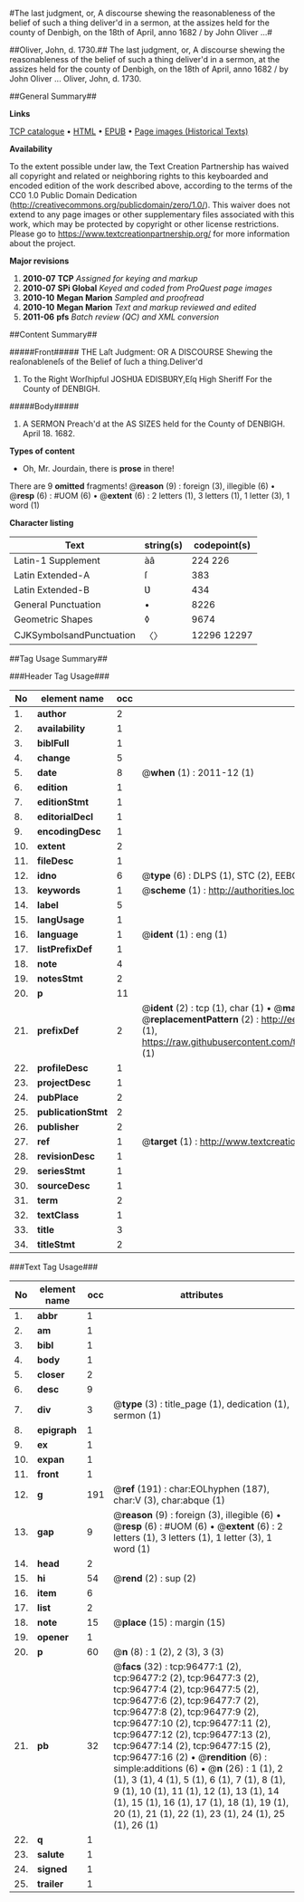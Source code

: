 #The last judgment, or, A discourse shewing the reasonableness of the belief of such a thing deliver'd in a sermon, at the assizes held for the county of Denbigh, on the 18th of April, anno 1682 / by John Oliver ...#

##Oliver, John, d. 1730.##
The last judgment, or, A discourse shewing the reasonableness of the belief of such a thing deliver'd in a sermon, at the assizes held for the county of Denbigh, on the 18th of April, anno 1682 / by John Oliver ...
Oliver, John, d. 1730.

##General Summary##

**Links**

[TCP catalogue](http://www.ota.ox.ac.uk/tcp/)  • 
[HTML](http://tei.it.ox.ac.uk/tcp/Texts-HTML/free/A53/A53325.html)  • 
[EPUB](http://tei.it.ox.ac.uk/tcp/Texts-EPUB/free/A53/A53325.epub) • 
[Page images (Historical Texts)](https://historicaltexts.jisc.ac.uk/eebo-13002172e)

**Availability**

To the extent possible under law, the Text Creation Partnership has waived all copyright and related or neighboring rights to this keyboarded and encoded edition of the work described above, according to the terms of the CC0 1.0 Public Domain Dedication (http://creativecommons.org/publicdomain/zero/1.0/). This waiver does not extend to any page images or other supplementary files associated with this work, which may be protected by copyright or other license restrictions. Please go to https://www.textcreationpartnership.org/ for more information about the project.

**Major revisions**

1. __2010-07__ __TCP__ *Assigned for keying and markup*
1. __2010-07__ __SPi Global__ *Keyed and coded from ProQuest page images*
1. __2010-10__ __Megan Marion__ *Sampled and proofread*
1. __2010-10__ __Megan Marion__ *Text and markup reviewed and edited*
1. __2011-06__ __pfs__ *Batch review (QC) and XML conversion*

##Content Summary##

#####Front#####
THE Laſt Judgment: OR A DISCOURSE Shewing the reaſonableneſs of the Belief of ſuch a thing.Deliver'd
1. To the Right Worſhipful JOSHƲA EDISBƲRY,Eſq High Sheriff For the County of DENBIGH.

#####Body#####

1. A SERMON Preach'd at the AS SIZES held for the County of DENBIGH. April 18. 1682.

**Types of content**

  * Oh, Mr. Jourdain, there is **prose** in there!

There are 9 **omitted** fragments! 
 @__reason__ (9) : foreign (3), illegible (6)  •  @__resp__ (6) : #UOM (6)  •  @__extent__ (6) : 2 letters (1), 3 letters (1), 1 letter (3), 1 word (1)

**Character listing**


|Text|string(s)|codepoint(s)|
|---|---|---|
|Latin-1 Supplement|àâ|224 226|
|Latin Extended-A|ſ|383|
|Latin Extended-B|Ʋ|434|
|General Punctuation|•|8226|
|Geometric Shapes|◊|9674|
|CJKSymbolsandPunctuation|〈〉|12296 12297|

##Tag Usage Summary##

###Header Tag Usage###

|No|element name|occ|attributes|
|---|---|---|---|
|1.|__author__|2||
|2.|__availability__|1||
|3.|__biblFull__|1||
|4.|__change__|5||
|5.|__date__|8| @__when__ (1) : 2011-12 (1)|
|6.|__edition__|1||
|7.|__editionStmt__|1||
|8.|__editorialDecl__|1||
|9.|__encodingDesc__|1||
|10.|__extent__|2||
|11.|__fileDesc__|1||
|12.|__idno__|6| @__type__ (6) : DLPS (1), STC (2), EEBO-CITATION (1), OCLC (1), VID (1)|
|13.|__keywords__|1| @__scheme__ (1) : http://authorities.loc.gov/ (1)|
|14.|__label__|5||
|15.|__langUsage__|1||
|16.|__language__|1| @__ident__ (1) : eng (1)|
|17.|__listPrefixDef__|1||
|18.|__note__|4||
|19.|__notesStmt__|2||
|20.|__p__|11||
|21.|__prefixDef__|2| @__ident__ (2) : tcp (1), char (1)  •  @__matchPattern__ (2) : ([0-9\-]+):([0-9IVX]+) (1), (.+) (1)  •  @__replacementPattern__ (2) : http://eebo.chadwyck.com/downloadtiff?vid=$1&page=$2 (1), https://raw.githubusercontent.com/textcreationpartnership/Texts/master/tcpchars.xml#$1 (1)|
|22.|__profileDesc__|1||
|23.|__projectDesc__|1||
|24.|__pubPlace__|2||
|25.|__publicationStmt__|2||
|26.|__publisher__|2||
|27.|__ref__|1| @__target__ (1) : http://www.textcreationpartnership.org/docs/. (1)|
|28.|__revisionDesc__|1||
|29.|__seriesStmt__|1||
|30.|__sourceDesc__|1||
|31.|__term__|2||
|32.|__textClass__|1||
|33.|__title__|3||
|34.|__titleStmt__|2||


###Text Tag Usage###

|No|element name|occ|attributes|
|---|---|---|---|
|1.|__abbr__|1||
|2.|__am__|1||
|3.|__bibl__|1||
|4.|__body__|1||
|5.|__closer__|2||
|6.|__desc__|9||
|7.|__div__|3| @__type__ (3) : title_page (1), dedication (1), sermon (1)|
|8.|__epigraph__|1||
|9.|__ex__|1||
|10.|__expan__|1||
|11.|__front__|1||
|12.|__g__|191| @__ref__ (191) : char:EOLhyphen (187), char:V (3), char:abque (1)|
|13.|__gap__|9| @__reason__ (9) : foreign (3), illegible (6)  •  @__resp__ (6) : #UOM (6)  •  @__extent__ (6) : 2 letters (1), 3 letters (1), 1 letter (3), 1 word (1)|
|14.|__head__|2||
|15.|__hi__|54| @__rend__ (2) : sup (2)|
|16.|__item__|6||
|17.|__list__|2||
|18.|__note__|15| @__place__ (15) : margin (15)|
|19.|__opener__|1||
|20.|__p__|60| @__n__ (8) : 1 (2), 2 (3), 3 (3)|
|21.|__pb__|32| @__facs__ (32) : tcp:96477:1 (2), tcp:96477:2 (2), tcp:96477:3 (2), tcp:96477:4 (2), tcp:96477:5 (2), tcp:96477:6 (2), tcp:96477:7 (2), tcp:96477:8 (2), tcp:96477:9 (2), tcp:96477:10 (2), tcp:96477:11 (2), tcp:96477:12 (2), tcp:96477:13 (2), tcp:96477:14 (2), tcp:96477:15 (2), tcp:96477:16 (2)  •  @__rendition__ (6) : simple:additions (6)  •  @__n__ (26) : 1 (1), 2 (1), 3 (1), 4 (1), 5 (1), 6 (1), 7 (1), 8 (1), 9 (1), 10 (1), 11 (1), 12 (1), 13 (1), 14 (1), 15 (1), 16 (1), 17 (1), 18 (1), 19 (1), 20 (1), 21 (1), 22 (1), 23 (1), 24 (1), 25 (1), 26 (1)|
|22.|__q__|1||
|23.|__salute__|1||
|24.|__signed__|1||
|25.|__trailer__|1||
